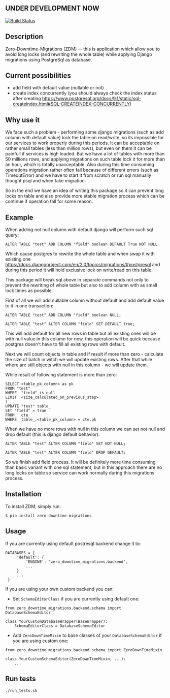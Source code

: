 ## UNDER DEVELOPMENT NOW

[![Build Status](https://travis-ci.org/Smosker/zero-downtime-migrations.svg?branch=master)](https://travis-ci.org/Smosker/zero-downtime-migrations)

## Description

Zero-Downtime-Migrations (ZDM) -- this is application which allow you to avoid long locks (and rewriting the whole table)
while applying Django migrations using PostgreSql as database.

## Current possibilities
- add field with default value (nullable or not)
- create index concurrently (you should always check the index status after
creating https://www.postgresql.org/docs/9.1/static/sql-createindex.html#SQL-CREATEINDEX-CONCURRENTLY)

## Why use it

We face such a problem - performing some django migrations (such as add column with default value) lock the table on
read/write, so its impossible for our services to work properly during this periods. It can be acceptable on rather small
tables (less than million rows), but even on them it can be painfull if services is high loaded.
But we have a lot of tables with more than 50 millions rows, and applying migrations on such table lock it for
more than an hour, which is totally unacceptable. Also during this time consuming operations migration rather often fail
because of different errors (such as TimeoutError) and we have to start it from scratch or run sql manually thought
psql and when fake migration.

So in the end we have an idea of writing this package so it can prevent long locks on table and also
provide more stable migration process which can be continue if operation fall for some reason.

## Example

When adding not null column with default django will perform such sql query:

`ALTER TABLE "test" ADD COLUMN "field" boolean DEFAULT True NOT NULL`

Which cause postgres to rewrite the whole table and when swap it with existing one
https://docs.djangoproject.com/en/2.0/topics/migrations/#postgresql and during this period
it will hold exclusive lock on write/read on this table.

This package will break sql above in separate commands not only to prevent the rewriting of whole
table but also to add column with as small lock times as possible.

First of all we will add nullable column without default and add default value to it in one transaction:

`ALTER TABLE "test" ADD COLUMN "field" boolean NULL;`

`ALTER TABLE "test" ALTER COLUMN "field" SET DEFAULT true;`

This will add default for all new rows in table but all existing ones will be with null value in this column for now,
this operation will be quick because postgres doesn't have to fill all existing rows with default.

Next we will count objects in table and if result if more than zero - calculate the
size of batch in witch we will update existing rows. After that while where are still objects with null in this
column - we will update them.

While result of following statement is more than zero:
```WITH cte AS (
SELECT <table_pk_column> as pk
FROM "test"
WHERE  "field" is null
LIMIT  <size_calculated_on_previous_step>
)
UPDATE "test" table_
SET "field" = true
FROM   cte
WHERE  table_.<table_pk_column> = cte.pk
```

When we have no more rows with null in this column we can set not null and drop default (this is django default
 behavior):

`ALTER TABLE "test" ALTER COLUMN "field" SET NOT NULL;`

`ALTER TABLE "test" ALTER COLUMN "field" DROP DEFAULT;`

So we finish add field process.
It will be definitely more time consuming than basic variant with one sql statement, but in this approach
there are no long locks on table so service can work normally during this migrations process.


## Installation
To install ZDM, simply run:

`$ pip install zero-downtime-migrations`

## Usage
If you are currently using default postresql backend change it to:
```
DATABASES = {
     'default': {
         'ENGINE': 'zero_downtime_migrations.backend',
         ...
     }
     ...
 }
```

If you are using your own custom backend you can:
- Set `SchemaEditorClass` if you are currently using default one:
```
from zero_downtime_migrations.backend.schema import DatabaseSchemaEditor

class YourCustomDatabaseWrapper(BaseWrapper):
    SchemaEditorClass = DatabaseSchemaEditor
```

- Add `ZeroDownTimeMixin` to base classes of your `DatabaseSchemaEditor`
if you are using custom one:
```
from zero_downtime_migrations.backend.schema import ZeroDownTimeMixin

class YourCustomSchemaEditor(ZeroDownTimeMixin, ...):
    ...
```

## Run tests

`./run_tests.sh`
